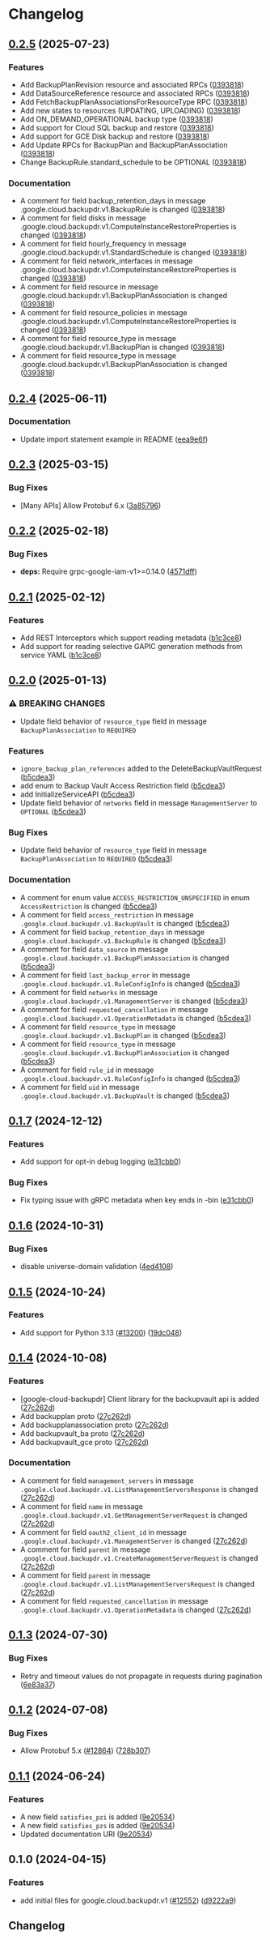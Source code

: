 # Changelog

## [0.2.5](https://github.com/googleapis/google-cloud-python/compare/google-cloud-backupdr-v0.2.4...google-cloud-backupdr-v0.2.5) (2025-07-23)


### Features

* Add BackupPlanRevision resource and associated RPCs ([0393818](https://github.com/googleapis/google-cloud-python/commit/03938180ed28d9f3f272a4fe7952ea9c0e31ec22))
* Add DataSourceReference resource and associated RPCs ([0393818](https://github.com/googleapis/google-cloud-python/commit/03938180ed28d9f3f272a4fe7952ea9c0e31ec22))
* Add FetchBackupPlanAssociationsForResourceType RPC ([0393818](https://github.com/googleapis/google-cloud-python/commit/03938180ed28d9f3f272a4fe7952ea9c0e31ec22))
* Add new states to resources (UPDATING, UPLOADING) ([0393818](https://github.com/googleapis/google-cloud-python/commit/03938180ed28d9f3f272a4fe7952ea9c0e31ec22))
* Add ON_DEMAND_OPERATIONAL backup type ([0393818](https://github.com/googleapis/google-cloud-python/commit/03938180ed28d9f3f272a4fe7952ea9c0e31ec22))
* Add support for Cloud SQL backup and restore ([0393818](https://github.com/googleapis/google-cloud-python/commit/03938180ed28d9f3f272a4fe7952ea9c0e31ec22))
* Add support for GCE Disk backup and restore ([0393818](https://github.com/googleapis/google-cloud-python/commit/03938180ed28d9f3f272a4fe7952ea9c0e31ec22))
* Add Update RPCs for BackupPlan and BackupPlanAssociation ([0393818](https://github.com/googleapis/google-cloud-python/commit/03938180ed28d9f3f272a4fe7952ea9c0e31ec22))
* Change BackupRule.standard_schedule to be OPTIONAL ([0393818](https://github.com/googleapis/google-cloud-python/commit/03938180ed28d9f3f272a4fe7952ea9c0e31ec22))


### Documentation

* A comment for field backup_retention_days in message .google.cloud.backupdr.v1.BackupRule is changed ([0393818](https://github.com/googleapis/google-cloud-python/commit/03938180ed28d9f3f272a4fe7952ea9c0e31ec22))
* A comment for field disks in message .google.cloud.backupdr.v1.ComputeInstanceRestoreProperties is changed ([0393818](https://github.com/googleapis/google-cloud-python/commit/03938180ed28d9f3f272a4fe7952ea9c0e31ec22))
* A comment for field hourly_frequency in message .google.cloud.backupdr.v1.StandardSchedule is changed ([0393818](https://github.com/googleapis/google-cloud-python/commit/03938180ed28d9f3f272a4fe7952ea9c0e31ec22))
* A comment for field network_interfaces in message .google.cloud.backupdr.v1.ComputeInstanceRestoreProperties is changed ([0393818](https://github.com/googleapis/google-cloud-python/commit/03938180ed28d9f3f272a4fe7952ea9c0e31ec22))
* A comment for field resource in message .google.cloud.backupdr.v1.BackupPlanAssociation is changed ([0393818](https://github.com/googleapis/google-cloud-python/commit/03938180ed28d9f3f272a4fe7952ea9c0e31ec22))
* A comment for field resource_policies in message .google.cloud.backupdr.v1.ComputeInstanceRestoreProperties is changed ([0393818](https://github.com/googleapis/google-cloud-python/commit/03938180ed28d9f3f272a4fe7952ea9c0e31ec22))
* A comment for field resource_type in message .google.cloud.backupdr.v1.BackupPlan is changed ([0393818](https://github.com/googleapis/google-cloud-python/commit/03938180ed28d9f3f272a4fe7952ea9c0e31ec22))
* A comment for field resource_type in message .google.cloud.backupdr.v1.BackupPlanAssociation is changed ([0393818](https://github.com/googleapis/google-cloud-python/commit/03938180ed28d9f3f272a4fe7952ea9c0e31ec22))

## [0.2.4](https://github.com/googleapis/google-cloud-python/compare/google-cloud-backupdr-v0.2.3...google-cloud-backupdr-v0.2.4) (2025-06-11)


### Documentation

* Update import statement example in README ([eea9e6f](https://github.com/googleapis/google-cloud-python/commit/eea9e6f798406fec17a17dfd71e40fbeea42cf6a))

## [0.2.3](https://github.com/googleapis/google-cloud-python/compare/google-cloud-backupdr-v0.2.2...google-cloud-backupdr-v0.2.3) (2025-03-15)


### Bug Fixes

* [Many APIs] Allow Protobuf 6.x ([3a85796](https://github.com/googleapis/google-cloud-python/commit/3a85796774ebf728cbc9e82dc536316530ac78c1))

## [0.2.2](https://github.com/googleapis/google-cloud-python/compare/google-cloud-backupdr-v0.2.1...google-cloud-backupdr-v0.2.2) (2025-02-18)


### Bug Fixes

* **deps:** Require grpc-google-iam-v1&gt;=0.14.0 ([4571dff](https://github.com/googleapis/google-cloud-python/commit/4571dff9614843c6944c8568bd234c6ac5197218))

## [0.2.1](https://github.com/googleapis/google-cloud-python/compare/google-cloud-backupdr-v0.2.0...google-cloud-backupdr-v0.2.1) (2025-02-12)


### Features

* Add REST Interceptors which support reading metadata ([b1c3ce8](https://github.com/googleapis/google-cloud-python/commit/b1c3ce8b271e9d22afabcde054e81dcedae6b0ef))
* Add support for reading selective GAPIC generation methods from service YAML ([b1c3ce8](https://github.com/googleapis/google-cloud-python/commit/b1c3ce8b271e9d22afabcde054e81dcedae6b0ef))

## [0.2.0](https://github.com/googleapis/google-cloud-python/compare/google-cloud-backupdr-v0.1.7...google-cloud-backupdr-v0.2.0) (2025-01-13)


### ⚠ BREAKING CHANGES

* Update field behavior of `resource_type` field in message `BackupPlanAssociation` to `REQUIRED`

### Features

* `ignore_backup_plan_references` added to the DeleteBackupVaultRequest ([b5cdea3](https://github.com/googleapis/google-cloud-python/commit/b5cdea3f1d59f67ff0bd01d1891abf948a4f5582))
* add enum to Backup Vault Access Restriction field ([b5cdea3](https://github.com/googleapis/google-cloud-python/commit/b5cdea3f1d59f67ff0bd01d1891abf948a4f5582))
* add InitializeServiceAPI ([b5cdea3](https://github.com/googleapis/google-cloud-python/commit/b5cdea3f1d59f67ff0bd01d1891abf948a4f5582))
* Update field behavior of `networks` field in message `ManagementServer` to `OPTIONAL` ([b5cdea3](https://github.com/googleapis/google-cloud-python/commit/b5cdea3f1d59f67ff0bd01d1891abf948a4f5582))


### Bug Fixes

* Update field behavior of `resource_type` field in message `BackupPlanAssociation` to `REQUIRED` ([b5cdea3](https://github.com/googleapis/google-cloud-python/commit/b5cdea3f1d59f67ff0bd01d1891abf948a4f5582))


### Documentation

* A comment for enum value `ACCESS_RESTRICTION_UNSPECIFIED` in enum `AccessRestriction` is changed ([b5cdea3](https://github.com/googleapis/google-cloud-python/commit/b5cdea3f1d59f67ff0bd01d1891abf948a4f5582))
* A comment for field `access_restriction` in message `.google.cloud.backupdr.v1.BackupVault` is changed ([b5cdea3](https://github.com/googleapis/google-cloud-python/commit/b5cdea3f1d59f67ff0bd01d1891abf948a4f5582))
* A comment for field `backup_retention_days` in message `.google.cloud.backupdr.v1.BackupRule` is changed ([b5cdea3](https://github.com/googleapis/google-cloud-python/commit/b5cdea3f1d59f67ff0bd01d1891abf948a4f5582))
* A comment for field `data_source` in message `.google.cloud.backupdr.v1.BackupPlanAssociation` is changed ([b5cdea3](https://github.com/googleapis/google-cloud-python/commit/b5cdea3f1d59f67ff0bd01d1891abf948a4f5582))
* A comment for field `last_backup_error` in message `.google.cloud.backupdr.v1.RuleConfigInfo` is changed ([b5cdea3](https://github.com/googleapis/google-cloud-python/commit/b5cdea3f1d59f67ff0bd01d1891abf948a4f5582))
* A comment for field `networks` in message `.google.cloud.backupdr.v1.ManagementServer` is changed ([b5cdea3](https://github.com/googleapis/google-cloud-python/commit/b5cdea3f1d59f67ff0bd01d1891abf948a4f5582))
* A comment for field `requested_cancellation` in message `.google.cloud.backupdr.v1.OperationMetadata` is changed ([b5cdea3](https://github.com/googleapis/google-cloud-python/commit/b5cdea3f1d59f67ff0bd01d1891abf948a4f5582))
* A comment for field `resource_type` in message `.google.cloud.backupdr.v1.BackupPlan` is changed ([b5cdea3](https://github.com/googleapis/google-cloud-python/commit/b5cdea3f1d59f67ff0bd01d1891abf948a4f5582))
* A comment for field `resource_type` in message `.google.cloud.backupdr.v1.BackupPlanAssociation` is changed ([b5cdea3](https://github.com/googleapis/google-cloud-python/commit/b5cdea3f1d59f67ff0bd01d1891abf948a4f5582))
* A comment for field `rule_id` in message `.google.cloud.backupdr.v1.RuleConfigInfo` is changed ([b5cdea3](https://github.com/googleapis/google-cloud-python/commit/b5cdea3f1d59f67ff0bd01d1891abf948a4f5582))
* A comment for field `uid` in message `.google.cloud.backupdr.v1.BackupVault` is changed ([b5cdea3](https://github.com/googleapis/google-cloud-python/commit/b5cdea3f1d59f67ff0bd01d1891abf948a4f5582))

## [0.1.7](https://github.com/googleapis/google-cloud-python/compare/google-cloud-backupdr-v0.1.6...google-cloud-backupdr-v0.1.7) (2024-12-12)


### Features

* Add support for opt-in debug logging ([e31cbb0](https://github.com/googleapis/google-cloud-python/commit/e31cbb0e11ab2cb093411005682c2fa2c38e787c))


### Bug Fixes

* Fix typing issue with gRPC metadata when key ends in -bin ([e31cbb0](https://github.com/googleapis/google-cloud-python/commit/e31cbb0e11ab2cb093411005682c2fa2c38e787c))

## [0.1.6](https://github.com/googleapis/google-cloud-python/compare/google-cloud-backupdr-v0.1.5...google-cloud-backupdr-v0.1.6) (2024-10-31)


### Bug Fixes

* disable universe-domain validation ([4ed4108](https://github.com/googleapis/google-cloud-python/commit/4ed41088ab3cbadfe4de7fa170f172666015ed24))

## [0.1.5](https://github.com/googleapis/google-cloud-python/compare/google-cloud-backupdr-v0.1.4...google-cloud-backupdr-v0.1.5) (2024-10-24)


### Features

* Add support for Python 3.13 ([#13200](https://github.com/googleapis/google-cloud-python/issues/13200)) ([19dc048](https://github.com/googleapis/google-cloud-python/commit/19dc0485852406b90743297bcf257020e6012593))

## [0.1.4](https://github.com/googleapis/google-cloud-python/compare/google-cloud-backupdr-v0.1.3...google-cloud-backupdr-v0.1.4) (2024-10-08)


### Features

* [google-cloud-backupdr] Client library for the backupvault api is added ([27c262d](https://github.com/googleapis/google-cloud-python/commit/27c262d51c5d9f055152d9448f5fb6759da4bdb3))
* Add backupplan proto ([27c262d](https://github.com/googleapis/google-cloud-python/commit/27c262d51c5d9f055152d9448f5fb6759da4bdb3))
* Add backupplanassociation proto ([27c262d](https://github.com/googleapis/google-cloud-python/commit/27c262d51c5d9f055152d9448f5fb6759da4bdb3))
* Add backupvault_ba proto ([27c262d](https://github.com/googleapis/google-cloud-python/commit/27c262d51c5d9f055152d9448f5fb6759da4bdb3))
* Add backupvault_gce proto ([27c262d](https://github.com/googleapis/google-cloud-python/commit/27c262d51c5d9f055152d9448f5fb6759da4bdb3))


### Documentation

* A comment for field `management_servers` in message `.google.cloud.backupdr.v1.ListManagementServersResponse` is changed ([27c262d](https://github.com/googleapis/google-cloud-python/commit/27c262d51c5d9f055152d9448f5fb6759da4bdb3))
* A comment for field `name` in message `.google.cloud.backupdr.v1.GetManagementServerRequest` is changed ([27c262d](https://github.com/googleapis/google-cloud-python/commit/27c262d51c5d9f055152d9448f5fb6759da4bdb3))
* A comment for field `oauth2_client_id` in message `.google.cloud.backupdr.v1.ManagementServer` is changed ([27c262d](https://github.com/googleapis/google-cloud-python/commit/27c262d51c5d9f055152d9448f5fb6759da4bdb3))
* A comment for field `parent` in message `.google.cloud.backupdr.v1.CreateManagementServerRequest` is changed ([27c262d](https://github.com/googleapis/google-cloud-python/commit/27c262d51c5d9f055152d9448f5fb6759da4bdb3))
* A comment for field `parent` in message `.google.cloud.backupdr.v1.ListManagementServersRequest` is changed ([27c262d](https://github.com/googleapis/google-cloud-python/commit/27c262d51c5d9f055152d9448f5fb6759da4bdb3))
* A comment for field `requested_cancellation` in message `.google.cloud.backupdr.v1.OperationMetadata` is changed ([27c262d](https://github.com/googleapis/google-cloud-python/commit/27c262d51c5d9f055152d9448f5fb6759da4bdb3))

## [0.1.3](https://github.com/googleapis/google-cloud-python/compare/google-cloud-backupdr-v0.1.2...google-cloud-backupdr-v0.1.3) (2024-07-30)


### Bug Fixes

* Retry and timeout values do not propagate in requests during pagination ([6e83a37](https://github.com/googleapis/google-cloud-python/commit/6e83a37612d9eb951cb0ef1e372ef4241f8afa59))

## [0.1.2](https://github.com/googleapis/google-cloud-python/compare/google-cloud-backupdr-v0.1.1...google-cloud-backupdr-v0.1.2) (2024-07-08)


### Bug Fixes

* Allow Protobuf 5.x ([#12864](https://github.com/googleapis/google-cloud-python/issues/12864)) ([728b307](https://github.com/googleapis/google-cloud-python/commit/728b307ed0cc497685507a219e913f002f097132))

## [0.1.1](https://github.com/googleapis/google-cloud-python/compare/google-cloud-backupdr-v0.1.0...google-cloud-backupdr-v0.1.1) (2024-06-24)


### Features

* A new field `satisfies_pzi` is added ([9e20534](https://github.com/googleapis/google-cloud-python/commit/9e205344d6b24d6cedced1d9c177be7652f54267))
* A new field `satisfies_pzs` is added ([9e20534](https://github.com/googleapis/google-cloud-python/commit/9e205344d6b24d6cedced1d9c177be7652f54267))
* Updated documentation URI ([9e20534](https://github.com/googleapis/google-cloud-python/commit/9e205344d6b24d6cedced1d9c177be7652f54267))

## 0.1.0 (2024-04-15)


### Features

* add initial files for google.cloud.backupdr.v1 ([#12552](https://github.com/googleapis/google-cloud-python/issues/12552)) ([d9222a9](https://github.com/googleapis/google-cloud-python/commit/d9222a97786ce1badae4561410ca5e09386a3377))

## Changelog
